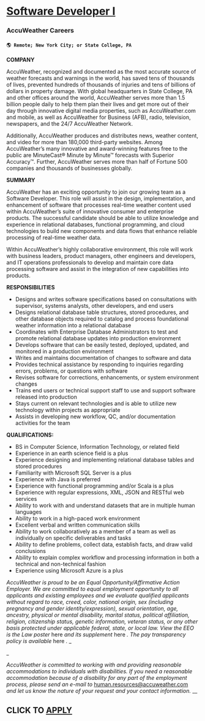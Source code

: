 # [Software Developer I](https://www.remotewlb.com/apply/software-developer-i-104686)  
### AccuWeather Careers  
#### `🌎 Remote; New York City; or State College, PA`  

**COMPANY**  
  

AccuWeather, recognized and documented as the most accurate source of weather forecasts and warnings in the world, has saved tens of thousands of lives, prevented hundreds of thousands of injuries and tens of billions of dollars in property damage. With global headquarters in State College, PA and other offices around the world, AccuWeather serves more than 1.5 billion people daily to help them plan their lives and get more out of their day through innovative digital media properties, such as AccuWeather.com and mobile, as well as AccuWeather for Business (AFB), radio, television, newspapers, and the 24/7 AccuWeather Network.

Additionally, AccuWeather produces and distributes news, weather content, and video for more than 180,000 third-party websites. Among AccuWeather’s many innovative and award-winning features free to the public are MinuteCast® Minute by Minute™ forecasts with Superior Accuracy™. Further, AccuWeather serves more than half of Fortune 500 companies and thousands of businesses globally.

**SUMMARY**  
  

AccuWeather has an exciting opportunity to join our growing team as a Software Developer. This role will assist in the design, implementation, and enhancement of software that processes real-time weather content used within AccuWeather’s suite of innovative consumer and enterprise products. The successful candidate should be able to utilize knowledge and experience in relational databases, functional programming, and cloud technologies to build new components and data flows that enhance reliable processing of real-time weather data.

Within AccuWeather’s highly collaborative environment, this role will work with business leaders, product managers, other engineers and developers, and IT operations professionals to develop and maintain core data processing software and assist in the integration of new capabilities into products.

**RESPONSIBILITIES**

  * Designs and writes software specifications based on consultations with supervisor, systems analysts, other developers, and end users
  * Designs relational database table structures, stored procedures, and other database objects required to catalog and process foundational weather information into a relational database
  * Coordinates with Enterprise Database Administrators to test and promote relational database updates into production environment
  * Develops software that can be easily tested, deployed, updated, and monitored in a production environment
  * Writes and maintains documentation of changes to software and data
  * Provides technical assistance by responding to inquiries regarding errors, problems, or questions with software
  * Revises software for corrections, enhancements, or system environment changes
  * Trains end users or technical support staff to use and support software released into production
  * Stays current on relevant technologies and is able to utilize new technology within projects as appropriate
  * Assists in developing new workflow, QC, and/or documentation activities for the team

**QUALIFICATIONS:**

  * BS in Computer Science, Information Technology, or related field
  * Experience in an earth science field is a plus
  * Experience designing and implementing relational database tables and stored procedures
  * Familiarity with Microsoft SQL Server is a plus
  * Experience with Java is preferred
  * Experience with functional programming and/or Scala is a plus
  * Experience with regular expressions, XML, JSON and RESTful web services
  * Ability to work with and understand datasets that are in multiple human languages
  * Ability to work in a high-paced work environment
  * Excellent verbal and written communication skills
  * Ability to work collaboratively as a member of a team as well as individually on specific deliverables and tasks
  * Ability to define problems, collect data, establish facts, and draw valid conclusions
  * Ability to explain complex workflow and processing information in both a technical and non-technical fashion
  * Experience using Microsoft Azure is a plus

_AccuWeather is proud to be an Equal Opportunity/Affirmative Action Employer. We are committed to equal employment opportunity to all applicants and existing employees and we evaluate qualified applicants without regard to race, creed, color, national origin, sex (including pregnancy and gender identity/expression), sexual orientation, age, ancestry, physical or mental disability, marital status, political affiliation, religion, citizenship status, genetic information, veteran status, or any other basis protected under applicable federal, state, or local law. View the EEO is the Law poster_ here _and its supplement_ here _. The pay transparency policy is available_ here _._ _  
  
_

_AccuWeather is committed to working with and providing reasonable accommodations to individuals with disabilities. If you need a reasonable accommodation because of a disability for any part of the employment process, please send an e-mail to_ human.resources@accuweather.com _and let us know the nature of your request and your contact information._ __

  
## CLICK TO [APPLY](https://www.remotewlb.com/apply/software-developer-i-104686)

